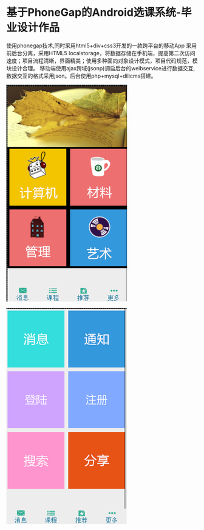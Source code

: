 # 基于PhoneGap的Android选课系统-毕业设计作品

使用phonegap技术,同时采用html5+div+css3开发的一款跨平台的移动App
采用前后台分离，采用HTML5 localstorage，将数据存储在手机端，提高第二次访问速度；项目流程清晰，界面精美；使用多种面向对象设计模式，项目代码规范，模块设计合理。
移动端使用ajax跨域(jsonp)调启后台的weibservice进行数据交互,数据交互的格式采用json。后台使用php+mysql+dilicms搭建。

![images](https://github.com/junhey/bysj/blob/master/img/QQ截图20150108095101.png)

![images](https://github.com/junhey/bysj/blob/master/img/QQ截图20150108095216.png)
